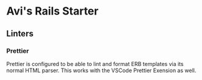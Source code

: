 # Avi's Rails Starter

## Linters

### Prettier

Prettier is configured to be able to lint and format ERB templates via its normal HTML parser. This
works with the VSCode Prettier Exension as well.
